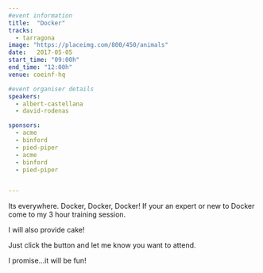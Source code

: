 ```yaml
---
#event information
title:  "Docker"
tracks:
  - tarragona
image: "https://placeimg.com/800/450/animals"
date:   2017-05-05
start_time: "09:00h"
end_time: "12:00h"
venue: coeinf-hq

#event organiser details
speakers: 
  - albert-castellana
  - david-rodenas

sponsors:
  - acme
  - binford
  - pied-piper
  - acme
  - binford
  - pied-piper


---
```


Its everywhere. Docker, Docker, Docker! If your an expert or new to Docker come to my 3 hour training session.

I will also provide cake!

Just click the button and let me know you want to attend.

I promise...it will be fun!
